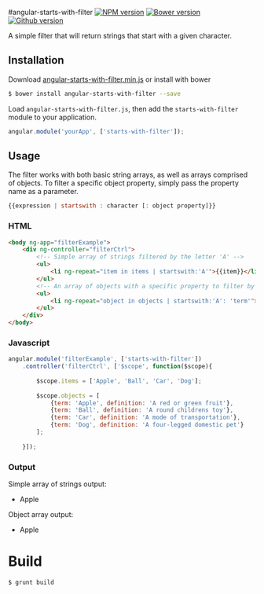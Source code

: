 #angular-starts-with-filter
[![NPM version](https://badge.fury.io/js/angular-starts-with-filter.svg)](http://badge.fury.io/js/angular-starts-with-filter)
[![Bower version](https://badge.fury.io/bo/angular-starts-with-filter.svg)](http://badge.fury.io/bo/angular-starts-with-filter)
[![Github version](https://badge.fury.io/gh/angular-starts-with-filter.svg)](http://badge.fury.io/gh/angular-starts-with-filter)


A simple filter that will return strings that start with a given character.

## Installation

Download [angular-starts-with-filter.min.js](https://raw.githubusercontent.com/DevLab2425/angular-starts-with-filter/master/angular-starts-with-filter.min.js) or install with bower

```BASH
$ bower install angular-starts-with-filter --save
```

Load `angular-starts-with-filter.js`, then add the `starts-with-filter` module to your application.

```javascript
angular.module('yourApp', ['starts-with-filter']);
```

## Usage
The filter works with both basic string arrays, as well as arrays comprised of objects. To filter a specific object property, simply pass the property name as a parameter.
```javascript
{{expression | startswith : character [: object property]}}
```

### HTML
```html
<body ng-app="filterExample">
	<div ng-controller="filterCtrl">
		<!-- Simple array of strings filtered by the letter 'A' -->
		<ul>
			<li ng-repeat="item in items | startswith:'A'">{{item}}</li>
		</ul>
		<!-- An array of objects with a specific property to filter by 'A' -->
		<ul>
			<li ng-repeat="object in objects | startswith:'A': 'term'">{{item.term}}</li>
		</ul>
	</div>
</body>
```

### Javascript
```javascript
angular.module('filterExample', ['starts-with-filter'])
	.controller('filterCtrl', ['$scope', function($scope){
		
		$scope.items = ['Apple', 'Ball', 'Car', 'Dog'];
		
		$scope.objects = [
			{term: 'Apple', definition: 'A red or green fruit'},
			{term: 'Ball', definition: 'A round childrens toy'},
			{term: 'Car', definition: 'A mode of transportation'},
			{term: 'Dog', definition: 'A four-legged domestic pet'}
		];
		
	}]);
```

### Output
Simple array of strings output: 

* Apple

Object array output: 

* Apple

# Build

```BASH
$ grunt build
```